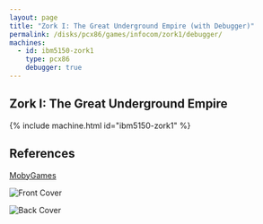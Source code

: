 ```yaml
---
layout: page
title: "Zork I: The Great Underground Empire (with Debugger)"
permalink: /disks/pcx86/games/infocom/zork1/debugger/
machines:
  - id: ibm5150-zork1
    type: pcx86
    debugger: true
---
```


Zork I: The Great Underground Empire
------------------------------------

{% include machine.html id="ibm5150-zork1" %}

References
----------

[MobyGames](http://www.mobygames.com/game/zork-the-great-underground-empire)

![Front Cover](http://www.mobygames.com/images/covers/l/2934-zork-the-great-underground-empire-dos-front-cover.jpg)

![Back Cover](http://www.mobygames.com/images/covers/l/1742-zork-the-great-underground-empire-dos-back-cover.jpg)
